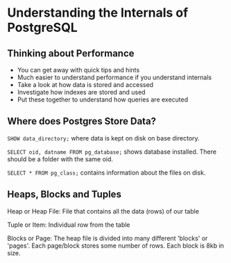 # Understanding the Internals of PostgreSQL

## Thinking about Performance

* You can get away with quick tips and hints
* Much easier to understand performance if you understand internals
* Take a look at how data is stored and accessed
* Investigate how indexes are stored and used
* Put these together to understand how queries are executed

## Where does Postgres Store Data?

`SHOW data_directory;` where data is kept on disk on base directory.

`SELECT oid, datname FROM pg_database;` shows database installed. There should be a folder with the same oid.

`SELECT * FROM pg_class;` contains information about the files on disk.

## Heaps, Blocks and Tuples

Heap or Heap File:
File that contains all the data (rows) of our table

Tuple or Item:
Individual row from the table

Blocks or Page:
The heap file is divided into many different 'blocks' or 'pages'. Each page/block stores some number of rows.
Each block is 8kb in size.
